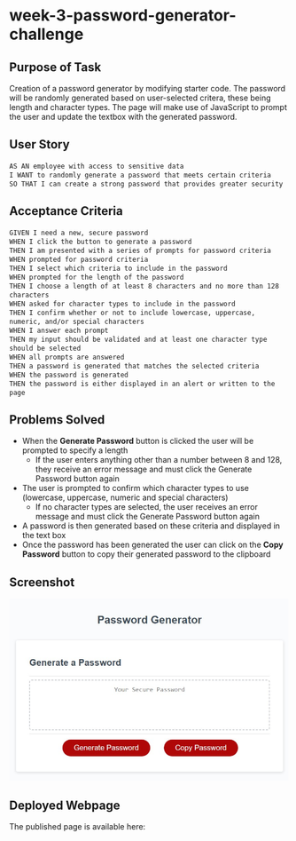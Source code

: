 # week-3-password-generator-challenge

## Purpose of Task

Creation of a password generator by modifying starter code. The password will be randomly generated based on user-selected critera, these being length and character types.
The page will make use of JavaScript to prompt the user and update the textbox with the generated password.

## User Story

```
AS AN employee with access to sensitive data
I WANT to randomly generate a password that meets certain criteria
SO THAT I can create a strong password that provides greater security
```

## Acceptance Criteria

```
GIVEN I need a new, secure password
WHEN I click the button to generate a password
THEN I am presented with a series of prompts for password criteria
WHEN prompted for password criteria
THEN I select which criteria to include in the password
WHEN prompted for the length of the password
THEN I choose a length of at least 8 characters and no more than 128 characters
WHEN asked for character types to include in the password
THEN I confirm whether or not to include lowercase, uppercase, numeric, and/or special characters
WHEN I answer each prompt
THEN my input should be validated and at least one character type should be selected
WHEN all prompts are answered
THEN a password is generated that matches the selected criteria
WHEN the password is generated
THEN the password is either displayed in an alert or written to the page
```

## Problems Solved
- When the **Generate Password** button is clicked the user will be prompted to specify a length
    - If the user enters anything other than a number between 8 and 128, they receive an error message and must click the Generate Password button again
- The user is prompted to confirm which character types to use (lowercase, uppercase, numeric and special characters)
    - If no character types are selected, the user receives an error message and must click the Generate Password button again
- A password is then generated based on these criteria and displayed in the text box
- Once the password has been generated the user can click on the **Copy Password** button to copy their generated password to the clipboard

## Screenshot

![Webpage Screenshot](./assets/images/screenshot-of-webpage.jpg) 

## Deployed Webpage

The published page is available here: 